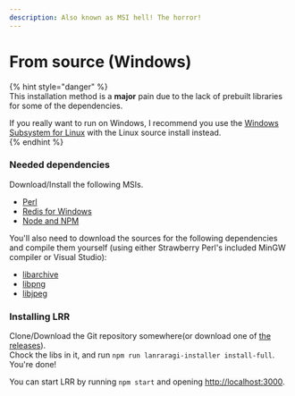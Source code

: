 ```yaml
---
description: Also known as MSI hell! The horror!
---
```


# From source \(Windows\)

{% hint style="danger" %}  
This installation method is a **major** pain due to the lack of prebuilt libraries for some of the dependencies.

If you really want to run on Windows, I recommend you use the [Windows Subsystem for Linux](https://docs.microsoft.com/en-us/windows/wsl/install-win10) with the Linux source install instead.  
{% endhint %}

### Needed dependencies

Download/Install the following MSIs.

* [Perl](https://strawberryperl.com/download/5.26.1.1/strawberry-perl-5.26.1.1-64bit.msi)
* [Redis for Windows](https://github.com/tporadowski/redis)
* [Node and NPM](https://nodejs.org/dist/v9.4.0/node-v9.4.0-x64.msi)

You'll also need to download the sources for the following dependencies and compile them yourself (using either Strawberry Perl's included MinGW compiler or Visual Studio):
* [libarchive](https://libarchive.org/)
* [libpng](http://www.libpng.org/pub/png/libpng.html)
* [libjpeg](https://libjpeg-turbo.org/)

### Installing LRR

Clone/Download the Git repository somewhere\(or download one of [the releases](https://github.com/Difegue/LANraragi/releases)\).  
Chock the libs in it, and run `npm run lanraragi-installer install-full`. You're done! 

You can start LRR by running `npm start` and opening [http://localhost:3000](http://localhost:3000).

